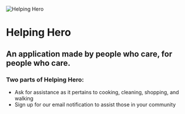![Helping Hero](assets/images/helpinghero_logo.png)
# Helping Hero
## An application made by people who care, for people who care.
### Two parts of Helping Hero:
* Ask for assistance as it pertains to cooking, cleaning, shopping, and walking
* Sign up for our email notification to assist those in your community
